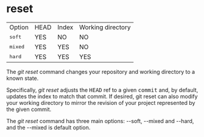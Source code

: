 # reset

<div grid="~ cols-2 gap-4" class="justify-items-left mt-10">

<div>

|     |     |     |     |
| --- | --- | --- | --- |
|Option|HEAD|Index|Working directory|
|<kbd>soft</kbd>|YES|NO|NO|
|<kbd>mixed</kbd>|YES|YES|NO|
|<kbd>hard</kbd>|YES|YES|YES|

</div>

<div>

The *git reset* command changes your repository and working directory to a known state.

Specifically, *git reset* adjusts the <kbd>HEAD</kbd> ref to a given <kbd>commit</kbd> and, by default, updates the index to match that commit. If desired, git reset can also modify your working directory to mirror the revision of your project represented by the given commit.

The *git reset* command has three main options: --soft, --mixed and --hard, and the --mixed is default option.

</div>

</div>